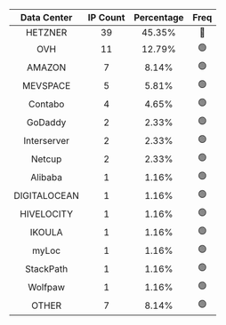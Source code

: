 | Data Center | IP Count | Percentage | Freq |
|:------------:|:--------:|:-----------:|:-----:|
| HETZNER | 39 | 45.35% | 🔴 |
| OVH | 11 | 12.79% | 🟢 |
| AMAZON | 7 | 8.14% | 🟢 |
| MEVSPACE | 5 | 5.81% | 🟢 |
| Contabo | 4 | 4.65% | 🟢 |
| GoDaddy | 2 | 2.33% | 🟢 |
| Interserver | 2 | 2.33% | 🟢 |
| Netcup | 2 | 2.33% | 🟢 |
| Alibaba | 1 | 1.16% | 🟢 |
| DIGITALOCEAN | 1 | 1.16% | 🟢 |
| HIVELOCITY | 1 | 1.16% | 🟢 |
| IKOULA | 1 | 1.16% | 🟢 |
| myLoc | 1 | 1.16% | 🟢 |
| StackPath | 1 | 1.16% | 🟢 |
| Wolfpaw | 1 | 1.16% | 🟢 |
| OTHER | 7 | 8.14% | 🟢 |